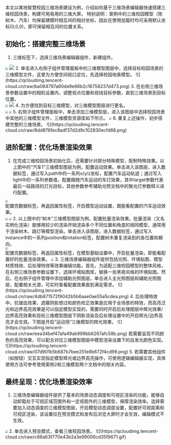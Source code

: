 本文以某地智慧校园三维场景建设为例，介绍如何基于三维场景编辑器快速搭建三维校园场景，构建可用易用的三维大屏。
特别说明：案例中的三维校园模型（除树木、汽车）均保留建模时相互间的相对坐标，因此在使用加载时均可采用默认坐标(0,0,0)，即可保留相互间的位置关系。

## 初始化：搭建完整三维场景
1. 三维标签下，选择三维场景编辑器组件，新建组件。<br>
<img src="https://qcloudimg.tencent-cloud.cn/raw/560a311281cf1f6e905115a748e2edc9.png"  style="zoom:50%;">
<img src="https://qcloudimg.tencent-cloud.cn/raw/4b766bc38d967b7bbe5556e555c79f80.png"  >
2. 单击进入右侧子组件管理面板中的三维模型图层中，选择目标校园场景的三维模型文件，这里为方便空间视口定位，先选择校园地表模型。
![](https://qcloudimg.tencent-cloud.cn/raw/ba084797a60de9e66b2c16758237d473.png)
3. 在右侧三维场景参数设置中的相机设置内，调整视点位置和视线目标参数，直到三维场景到目标位置。<br>
<img src="https://qcloudimg.tencent-cloud.cn/raw/a95e4447c59451b01009a459f1e35ca0.png"  style="zoom:50%;">
<img src="https://qcloudimg.tencent-cloud.cn/raw/e1946dfc355ee0532506dcf554708704.png"  >
4. 为方便找到目标三维模型，对三维模型图层进行更名。<br>
<img src="https://qcloudimg.tencent-cloud.cn/raw/6c72f392e28ee3a267d2175200dd8405.png"  style="zoom:50%;">
<img src="https://qcloudimg.tencent-cloud.cn/raw/9c438548dc2596adfb23ed290a38926b.png"  style="zoom:50%;">
5. 右侧子组件管理面板中，单击添加三维模型层，进入该图层中选择校园场景中其他的三维模型文件，三维模型资源库如下所示。
<img src="https://qcloudimg.tencent-cloud.cn/raw/738ca8f10a101d6e4e23f3ae24ce73e4.png"  style="zoom:50%;">
6. 重复上述操作，初步搭建完整的三维场景。
![](https://qcloudimg.tencent-cloud.cn/raw/8dd876fec8adf37d2d9c102830ecfd68.png)

## 进阶配置：优化场景渲染效果
1. 在完成三维校园场景初始化后，还需要针对部分特殊模型，配制特殊效果。以上图中的“汽车1”三维模型图层为例，配置运动效果。单击进入该图层，进入数据标签，通过写入path中的一系列x/y/z坐标，配置汽车运动轨迹；通过写入light中的一系列参数值，配置跟随汽车运动的车灯效果，其中target参数代表最后一段路径的灯光目标，其他参数参考辅助光照文档中的聚光灯参数释义进行配置。
<img src="https://qcloudimg.tencent-cloud.cn/raw/bf03d57130079cc0bfbacdba1d693af1.png"  style="zoom:50%;">
<br>配置完数据标签，再返回属性标签，开启模型运动设置，既能看配置的汽车运动效果。<br>
<img src="https://qcloudimg.tencent-cloud.cn/raw/794e16fa29013076e9ea966a4ee58244.png"  style="zoom:50%;">
<img src="https://qcloudimg.tencent-cloud.cn/raw/7f5099b10e207ce4dc93b1c589058b91.gif"  style="zoom:50%;">
2. 以上图中的“树木”三维模型图层为例，配置批量渲染效果。批量渲染（又名实例化渲染）能够用较少的渲染开销渲染多个不同位置和角度的相同模型，通常用于渲染树木、路灯等模型渲染。单击进入该图层，进入数据标签，通过写入instance中的一系列position和rotation标签，配置树木重复渲染到的各位置和朝向。<br>
<img src="https://qcloudimg.tencent-cloud.cn/raw/8a2f7c048e9f98d1e0548d63cb270a24.png"  style="zoom:50%;">
<br>配置完数据标签，再返回属性标签，在模型基础设置中，开启批量渲染，即能看配置好的批量渲染效果。
<img src="https://qcloudimg.tencent-cloud.cn/raw/b0b16663b6eb76c204e5df5c635ae9e5.png"  style="zoom:50%;">
3. 三维场景编辑器组件提供包括光照、环境贴图、模型材质特效、后处理特效等效果编辑功能。首先，为适配三维校园模型的整体风格，在右侧三维场景参数设置下，选择环境贴图库，替换一张黑夜风格的环境贴图。然后，在右侧子组件管理中添加辅助光照图层，单击进入主光照图层和辅助光照图层，配置相关光源，可实时查看配置效果直到满足需求。
![](https://qcloudimg.tencent-cloud.cn/raw/4db871572f9042b5b6aae0ae55a5cdea.png)
4. 后处理特效中，抗锯齿效果、遮蔽阴影想过和颜色校正效果是应用于全场景的特效，而高亮泛光和边界高亮效果是可以指定模型实现的，需要同时开启后处理图层中辉光效果/边界高亮效果和目标三维模型图层下阴影渲染及后处理设置中的开启辉光/边界高亮才会生效。下图是开启“运动场”三维模型的辉光效果。
![](https://qcloudimg.tencent-cloud.cn/raw/eea34bef47afa49ab999bb6267afc58b.png)
若需要呈现不同颜色的高亮效果，可以配合对应三维模型图层中模型渲染设置下的自发光颜色实现。
![](https://qcloudimg.tencent-cloud.cn/raw/07d901b5b687b7bee251e8b672f4cd99.png)
5. 若需要其他组件（如按钮）交互实现指定模型辉光或边界高亮操作，可使用逻辑编辑器实现，具体使用方法可参考使用案例2和三维模型两个文档中的相关内容。

## 最终呈现：优化场景渲染效率
1. 三维场景编辑器组件提供了基本的场景动态调度和可视区渲染的功能，能够自动卸载处于可视区域范围外和一定视距外的三维模型，保障渲染效率。选择需要加入动态调度的三维模型图层，开启模型动态调度设置，配置好可视距离和可视区渲染，该设置仅在预览模式和发布后浏览大屏时才会生效，编辑模式不生效。
<img src="https://qcloudimg.tencent-cloud.cn/raw/4196f2f3c3c2199b2eccd2b1a76d39c6.png"  style="zoom:50%;">
2. 单击进入预览模式，查看三维校园场景。
![](https://qcloudimg.tencent-cloud.cn/raw/c88a63f770e43b2a3e99006cd35f9671.gif)

